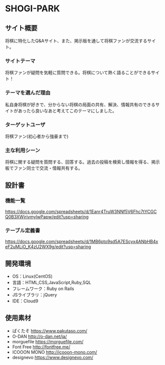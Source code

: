 # SHOGI-PARK

## サイト概要
将棋に特化したQ&Aサイト、また、掲示板を通して将棋ファンが交流するサイト。

### サイトテーマ
将棋ファンが疑問を気軽に質問できる。将棋について熱く語ることができるサイト！

### テーマを選んだ理由
私自身将棋が好きで、分からない将棋の局面の共有、解決、情報共有のできるサイトがあったら良いなあと考えてこのテーマにしました。

### ターゲットユーザ
将棋ファン(初心者から強豪まで)

### 主な利用シーン
将棋に関する疑問を質問する、回答する。過去の投稿を検索し情報を得る、掲示板でファン同士で交流・情報共有する。

## 設計書

### 機能一覧
https://docs.google.com/spreadsheets/d/1Eanr4TruW3NNf5V6Fhc7tYCGCQ0B3XWjrivmylwPapw/edit?usp=sharing

### テーブル定義書
https://docs.google.com/spreadsheets/d/1MB6pto9sd5A7EScyx4ANbHB4xeF2uMLiO_K4zU2WX9g/edit?usp=sharing

## 開発環境
- OS：Linux(CentOS)
- 言語：HTML,CSS,JavaScript,Ruby,SQL
- フレームワーク：Ruby on Rails
- JSライブラリ：jQuery
- IDE：Cloud9

## 使用素材
- ぱくたそ https://www.pakutaso.com/
- O-DAN http://o-dan.net/ja/
- morguefile https://morguefile.com/
- Font Free http://fontfree.me/
- ICOOON MONO http://icooon-mono.com/
- designevo https://www.designevo.com/
